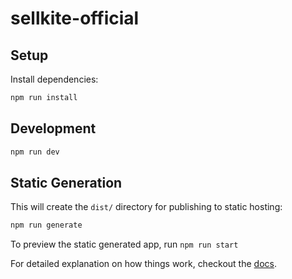 # sellkite-official

## Setup

Install dependencies:

```bash
npm run install
```

## Development

```bash
npm run dev
```

## Static Generation

This will create the `dist/` directory for publishing to static hosting:

```bash
npm run generate
```

To preview the static generated app, run `npm run start`

For detailed explanation on how things work, checkout the [docs](https://nuxtjs.blog).
